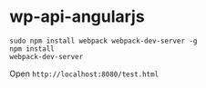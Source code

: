 wp-api-angularjs
================


```
sudo npm install webpack webpack-dev-server -g
npm install
webpack-dev-server
```

Open ```http://localhost:8080/test.html```
